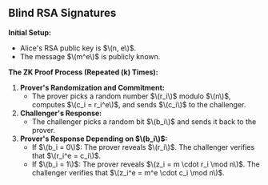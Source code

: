 ## Blind RSA Signatures

**Initial Setup:**
- Alice's RSA public key is $\(n, e\)$.
- The message $\(m^e\)$ is publicly known.

**The ZK Proof Process (Repeated \(k\) Times):**
1. **Prover's Randomization and Commitment:**
   - The prover picks a random number $\(r_i\)$ modulo $\(n\)$, computes $\(c_i = r_i^e\)$, and sends $\(c_i\)$ to the challenger.
2. **Challenger's Response:**
   - The challenger picks a random bit $\(b_i\)$ and sends it back to the prover.
3. **Prover's Response Depending on $\(b_i\)$:**
   - If $\(b_i = 0\)$: The prover reveals $\(r_i\)$. The challenger verifies that $\(r_i^e = c_i\)$.
   - If $\(b_i = 1\)$: The prover reveals $\(z_i = m \cdot r_i \mod n\)$. The challenger verifies that $\(z_i^e = m^e \cdot c_i \mod n\)$.
